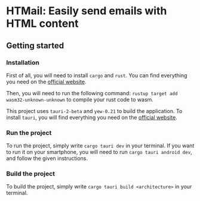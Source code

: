 # HTMail: Easily send emails with HTML content

## Getting started

### Installation

First of all, you will need to install `cargo` and `rust`. You can find everything you need on the [official website](https://www.rust-lang.org/learn/get-started).

Then, you will need to run the following command: `rustup target add wasm32-unknown-unknown` to compile your rust code to wasm.

This project uses `tauri-2-beta` and `yew-0.21` to build the application. To install `tauri`, you will find everything you need on the [official website](https://beta.tauri.app/fr/guides/).

### Run the project

To run the project, simply write `cargo tauri dev` in your terminal. If you want to run it on your smartphone, you will need to run `cargo tauri android dev`, and follow the given instructions.

### Build the project

To build the project, simply write `cargo tauri build <architecture>` in your terminal.
